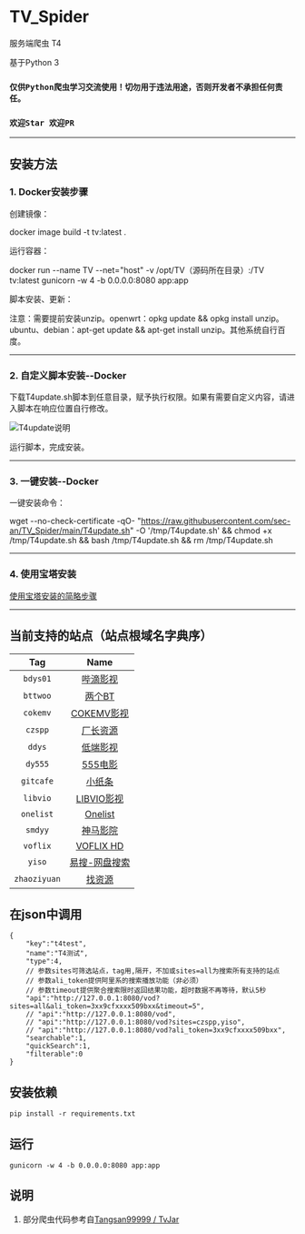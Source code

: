 # TV_Spider
服务端爬虫 T4

基于Python 3


### `仅供Python爬虫学习交流使用！切勿用于违法用途，否则开发者不承担任何责任。`
### `欢迎Star 欢迎PR`
---
## 安装方法

### 1. Docker安装步骤

创建镜像：

docker image build -t tv:latest  .

运行容器：

docker run --name TV --net="host" -v /opt/TV（源码所在目录）:/TV tv:latest gunicorn -w 4 -b 0.0.0.0:8080 app:app

脚本安装、更新：

注意：需要提前安装unzip。openwrt：opkg update && opkg install unzip。ubuntu、debian：apt-get update && apt-get install unzip。其他系统自行百度。

---
### 2. 自定义脚本安装--Docker
下载T4update.sh脚本到任意目录，赋予执行权限。如果有需要自定义内容，请进入脚本在响应位置自行修改。

![T4update说明](https://raw.githubusercontent.com/lm317379829/TV-Spider/main/pic/T4update%E8%AF%B4%E6%98%8E.jpg)

运行脚本，完成安装。

---
### 3. 一键安装--Docker
一键安装命令：

wget --no-check-certificate -qO- "https://raw.githubusercontent.com/sec-an/TV_Spider/main/T4update.sh" -O '/tmp/T4update.sh' && chmod +x /tmp/T4update.sh && bash /tmp/T4update.sh && rm /tmp/T4update.sh

---
### 4. 使用宝塔安装

[使用宝塔安装的简略步骤](https://github.com/sec-an/TV_Spider/blob/main/doc/install_through_btpanel.md)

---

## 当前支持的站点（站点根域名字典序）
|Tag|Name|
| :----: | :----: |
|`bdys01`|[哔滴影视](https://www.bdys01.com)|
|`bttwoo`|[两个BT](https://www.bttwoo.com/)|
|`cokemv`|[COKEMV影视](https://cokemv.me/)|
|`czspp`|[厂长资源](https://czspp.com/)|
|`ddys`|[低端影视](https://ddys.tv/)|
|`dy555`|[555电影](https://555dy.fun/)|
|`gitcafe`|[小纸条](https://u.gitcafe.net/)|
|`libvio`|[LIBVIO影视](https://www.libvio.me/)|
|`onelist`|[Onelist](https://onelist.top/)|
|`smdyy`|[神马影院](https://www.smdyy.cc/)|
|`voflix`|[VOFLIX HD](https://www.voflix.com/)|
|`yiso`|[易搜-网盘搜索](https://yiso.fun/)|
|`zhaoziyuan`|[找资源](https://zhaoziyuan.me/)|
## 在json中调用
```
{
    "key":"t4test",
    "name":"T4测试",
    "type":4,
    // 参数sites可筛选站点，tag用,隔开，不加或sites=all为搜索所有支持的站点
    // 参数ali_token提供阿里系的搜索播放功能（非必须）
    // 参数timeout提供聚合搜索限时返回结果功能，超时数据不再等待，默认5秒
    "api":"http://127.0.0.1:8080/vod?sites=all&ali_token=3xx9cfxxxx509bxx&timeout=5",
    // "api":"http://127.0.0.1:8080/vod",
    // "api":"http://127.0.0.1:8080/vod?sites=czspp,yiso",
    // "api":"http://127.0.0.1:8080/vod?ali_token=3xx9cfxxxx509bxx",
    "searchable":1,
    "quickSearch":1,
    "filterable":0
}
```
## 安装依赖
```pip install -r requirements.txt```
## 运行
```gunicorn -w 4 -b 0.0.0.0:8080 app:app```

## 说明
1. 部分爬虫代码参考自[Tangsan99999 / TvJar](https://github.com/Tangsan99999/TvJar)
